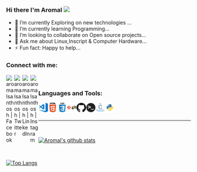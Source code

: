 ### Hi there I'm Aromal <img src="https://media.giphy.com/media/hvRJCLFzcasrR4ia7z/giphy.gif" width="25px"> 



- 🔭 I’m currently Exploring on new technologies ...
- 🌱 I’m currently learning  Programming...
- 👯 I’m looking to collaborate on Open source projects...
- 💬 Ask me about Linux,Inscript & Computer Hardware...
- ⚡ Fun fact: Happy to help...


### Connect with me:

[<img align="left" alt="aromalsanthosh | Facebook" width="22px" src="https://cdn.jsdelivr.net/npm/simple-icons@3.12.0/icons/facebook.svg" />][facebook]
[<img align="left" alt="aromalsanthosh | Twitter" width="22px" src="https://cdn.jsdelivr.net/npm/simple-icons@v3/icons/twitter.svg" />][twitter]
[<img align="left" alt="aromalsanthosh | LinkedIn" width="22px" src="https://cdn.jsdelivr.net/npm/simple-icons@v3/icons/linkedin.svg" />][linkedin]
[<img align="left" alt="aromalsanthosh | Instagram" width="22px" src="https://cdn.jsdelivr.net/npm/simple-icons@v3/icons/instagram.svg" />][instagram]

<br />

### Languages and Tools:

<img align="left" alt="Visual Studio Code" width="26px" src="https://raw.githubusercontent.com/github/explore/80688e429a7d4ef2fca1e82350fe8e3517d3494d/topics/visual-studio-code/visual-studio-code.png" />
<img align="left" alt="HTML5" width="26px" src="https://raw.githubusercontent.com/github/explore/80688e429a7d4ef2fca1e82350fe8e3517d3494d/topics/html/html.png" />
<img align="left" alt="CSS3" width="26px" src="https://raw.githubusercontent.com/github/explore/80688e429a7d4ef2fca1e82350fe8e3517d3494d/topics/css/css.png" />

<img align="left" alt="Git" width="26px" src="https://raw.githubusercontent.com/github/explore/80688e429a7d4ef2fca1e82350fe8e3517d3494d/topics/git/git.png" />

<img align="left" alt="GitHub" width="26px" src="https://raw.githubusercontent.com/github/explore/78df643247d429f6cc873026c0622819ad797942/topics/github/github.png" />

<img align="left" alt="HTML5" width="26px" src="https://raw.githubusercontent.com/github/explore/80688e429a7d4ef2fca1e82350fe8e3517d3494d/topics/terminal/terminal.png" />

<img align="left" alt="C" width="26px" src ="https://raw.githubusercontent.com/github/explore/80688e429a7d4ef2fca1e82350fe8e3517d3494d/topics/c/c.png" />

<img align ="left" alt="Python" width="26px" src ="https://raw.githubusercontent.com/github/explore/80688e429a7d4ef2fca1e82350fe8e3517d3494d/topics/python/python.png"/>



<br />
<br />

---
[facebook]: https://www.facebook.com/get.aromal
[twitter]: https://twitter.com/aromalhere
[instagram]: https://instagram.com/aromalhere
[linkedin]: https://linkedin.com/in/aromalsanthosh

<br>

[![Aromal's github stats](https://github-readme-stats.vercel.app/api?username=aromalsanthosh)](https://github.com/anuraghazra/github-readme-stats)


<br>

[![Top Langs](https://github-readme-stats.vercel.app/api/top-langs/?username=aromalsanthosh&langs_count=10&layout=compact&hide=ASP.NET,Shaderlab&exclude_repo=unity&show_icons=true&theme=vue)](https://github.com/anuraghazra/github-readme-stats)
